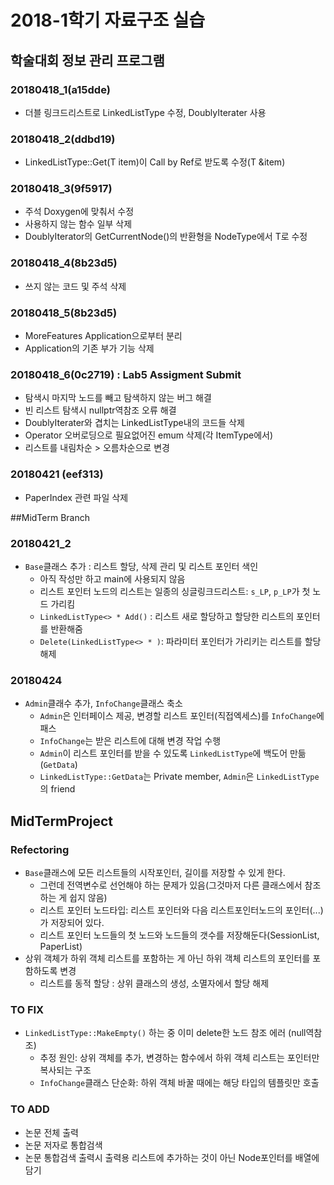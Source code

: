 # **2018-1학기 자료구조 실습**

## 학술대회 정보 관리 프로그램

### 20180418_1(a15dde)  
* 더블 링크드리스트로 LinkedListType 수정, DoublyIterater 사용

### 20180418_2(ddbd19)
* LinkedListType::Get(T item)이 Call by Ref로 받도록 수정(T &item)

### 20180418_3(9f5917)
* 주석 Doxygen에 맞춰서 수정
* 사용하지 않는 함수 일부 삭제
* DoublyIterator<T>의 GetCurrentNode()의 반환형을 NodeType<T>에서 T로 수정

### 20180418_4(8b23d5)
* 쓰지 않는 코드 및 주석 삭제

### 20180418_5(8b23d5)
* MoreFeatures Application으로부터 분리
* Application의 기존 부가 기능 삭제

### 20180418_6(0c2719) : Lab5 Assigment Submit
* 탐색시 마지막 노드를 빼고 탐색하지 않는 버그 해결
* 빈 리스트 탐색시 nullptr역참조 오류 해결
* DoublyIterater와 겹치는 LinkedListType내의 코드들 삭제
* Operator 오버로딩으로 필요없어진 emum 삭제(각 ItemType에서)
* 리스트를 내림차순 > 오름차순으로 변경

### 20180421 (eef313)
* PaperIndex 관련 파일 삭제

##MidTerm Branch
### 20180421_2
* `Base`클래스 추가 : 리스트 할당, 삭제 관리 및 리스트 포인터 색인
  * 아직 작성만 하고 main에 사용되지 않음
  * 리스트 포인터 노드의 리스트는 일종의 싱글링크드리스트: `s_LP`, `p_LP`가 첫 노드 가리킴
  * `LinkedListType<> * Add()` : 리스트 새로 할당하고 할당한 리스트의 포인터를 반환해줌
  * `Delete(LinkedListType<> * )`: 파라미터 포인터가 가리키는 리스트를 할당 해제

### 20180424
* `Admin`클래수 추가, `InfoChange`클래스 축소
  * `Admin`은 인터페이스 제공, 변경할 리스트 포인터(직접엑세스)를 `InfoChange`에 패스
  * `InfoChange`는 받은 리스트에 대해 변경 작업 수행
  * `Admin`이 리스트 포인터를 받을 수 있도록 `LinkedListType`에 백도어 만듦(`GetData`)
  * `LinkedListType::GetData`는 Private member, `Admin`은 `LinkedListType`의 friend

## MidTermProject
### Refectoring
* `Base`클래스에 모든 리스트들의 시작포인터, 길이를 저장할 수 있게 한다.
  * 그런데 전역변수로 선언해야 하는 문제가 있음(그것마저 다른 클래스에서 참조하는 게 쉽지 않음)
  * 리스트 포인터 노드타입: 리스트 포인터와 다음 리스트포인터노드의 포인터(...)가 저장되어 있다.
  * 리스트 포인터 노드들의 첫 노드와 노드들의 갯수를 저장해둔다(SessionList, PaperList)
* 상위 객체가 하위 객체 리스트를 포함하는 게 아닌 하위 객체 리스트의 포인터를 포함하도록 변경
  * 리스트를 동적 할당 : 상위 클래스의 생성, 소멸자에서 할당 해제

### TO FIX
* `LinkedListType::MakeEmpty()` 하는 중 이미 delete한 노드 참조 에러 (null역참조)
  * 추정 원인: 상위 객체를 추가, 변경하는 함수에서 하위 객체 리스트는 포인터만 복사되는 구조
  * `InfoChange`클래스 단순화: 하위 객체 바꿀 때에는 해당 타입의 템플릿만 호출

### TO ADD
* 논문 전체 출력
* 논문 저자로 통합검색
* 논문 통합검색 출력시 출력용 리스트에 추가하는 것이 아닌 Node포인터를 배열에 담기
